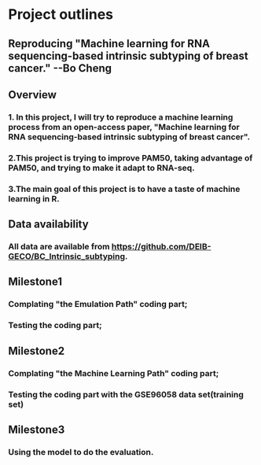 # Project outlines
## Reproducing "Machine learning for RNA sequencing-based intrinsic subtyping of breast cancer."        --Bo Cheng
## Overview 
### 1. In this project, I will try to reproduce a machine learning process from an open-access paper, "Machine learning for RNA sequencing-based intrinsic subtyping of breast cancer". 
### 2.This project is trying to improve PAM50, taking advantage of PAM50, and trying to make it adapt to RNA-seq.
### 3.The main goal of this project is to have a taste of machine learning in R.
## Data availability
### All data are available from https://github.com/DEIB-GECO/BC_Intrinsic_subtyping.
## Milestone1
### Complating "the Emulation Path" coding part;
### Testing the coding part;
## Milestone2
### Complating "the Machine Learning Path" coding part;
### Testing the coding part with the GSE96058 data set(training set)
## Milestone3
### Using the model to do the evaluation. 
